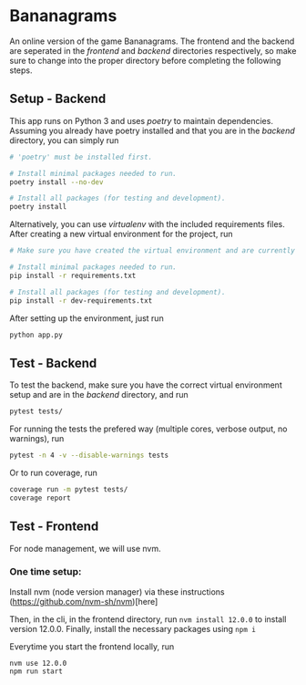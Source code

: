 # Bananagrams

An online version of the game Bananagrams. The frontend and the backend are seperated in the *frontend* and *backend* directories respectively, so make sure to change into the proper directory before completing the following steps.

## Setup - Backend

This app runs on Python 3 and uses *poetry* to maintain dependencies. Assuming you already have poetry installed and that you are in the *backend* directory, you can simply run

```bash
# 'poetry' must be installed first.

# Install minimal packages needed to run.
poetry install --no-dev

# Install all packages (for testing and development).
poetry install
```

Alternatively, you can use *virtualenv* with the included requirements files. After creating a new virtual environment for the project, run

```bash
# Make sure you have created the virtual environment and are currently in it.

# Install minimal packages needed to run.
pip install -r requirements.txt

# Install all packages (for testing and development).
pip install -r dev-requirements.txt
```

After setting up the environment, just run
```bash
python app.py
```

## Test - Backend
To test the backend, make sure you have the correct virtual environment setup and are in the *backend* directory, and run
```bash
pytest tests/
```

For running the tests the prefered way (multiple cores, verbose output, no warnings), run
```bash
pytest -n 4 -v --disable-warnings tests
```

Or to run coverage, run
```bash
coverage run -m pytest tests/
coverage report
```


## Test - Frontend

For node management, we will use nvm.

### One time setup:

Install nvm (node version manager) via these instructions (https://github.com/nvm-sh/nvm)[here]

Then, in the cli, in the frontend directory, run
`nvm install 12.0.0` to install version 12.0.0.  Finally, install the necessary packages using
`npm i`

Everytime you start the frontend locally, run
```
nvm use 12.0.0
npm run start
```
